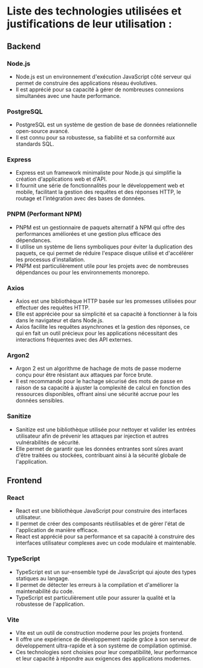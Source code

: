 # Liste des technologies utilisées et justifications de leur utilisation : 

## Backend
### Node.js
 - Node.js est un environnement d'exécution JavaScript côté serveur qui permet de construire des applications réseau évolutives. 
 - Il est apprécié pour sa capacité à gérer de nombreuses connexions simultanées avec une haute performance.
### PostgreSQL
- PostgreSQL est un système de gestion de base de données relationnelle open-source avancé. 
- Il est connu pour sa robustesse, sa fiabilité et sa conformité aux standards SQL.

### Express
- Express est un framework minimaliste pour Node.js qui simplifie la création d'applications web et d'API. 
- Il fournit une série de fonctionnalités pour le développement web et mobile, facilitant la gestion des requêtes et des réponses HTTP, le routage et l'intégration avec des bases de données.

### PNPM (Performant NPM)
- PNPM est un gestionnaire de paquets alternatif à NPM qui offre des performances améliorées et une gestion plus efficace des dépendances. 
- Il utilise un système de liens symboliques pour éviter la duplication des paquets, ce qui permet de réduire l'espace disque utilisé et d'accélérer les processus d'installation. 
- PNPM est particulièrement utile pour les projets avec de nombreuses dépendances ou pour les environnements monorepo.

### Axios
- Axios est une bibliothèque HTTP basée sur les promesses utilisées pour effectuer des requêtes HTTP. 
- Elle est appréciée pour sa simplicité et sa capacité à fonctionner à la fois dans le navigateur et dans Node.js. 
- Axios facilite les requêtes asynchrones et la gestion des réponses, ce qui en fait un outil précieux pour les applications nécessitant des interactions fréquentes avec des API externes.

### Argon2
- Argon 2 est un algorithme de hachage de mots de passe moderne conçu pour être résistant aux attaques par force brute. 
- Il est recommandé pour le hachage sécurisé des mots de passe en raison de sa capacité à ajuster la complexité de calcul en fonction des ressources disponibles, offrant ainsi une sécurité accrue pour les données sensibles.

### Sanitize
- Sanitize est une bibliothèque utilisée pour nettoyer et valider les entrées utilisateur afin de prévenir les attaques par injection et autres vulnérabilités de sécurité. 
- Elle permet de garantir que les données entrantes sont sûres avant d'être traitées ou stockées, contribuant ainsi à la sécurité globale de l'application.


## Frontend
### React
- React est une bibliothèque JavaScript pour construire des interfaces utilisateur. 
- Il permet de créer des composants réutilisables et de gérer l'état de l'application de manière efficace. 
- React est apprécié pour sa performance et sa capacité à construire des interfaces utilisateur complexes avec un code modulaire et maintenable.

### TypeScript
- TypeScript est un sur-ensemble typé de JavaScript qui ajoute des types statiques au langage. 
- Il permet de détecter les erreurs à la compilation et d'améliorer la maintenabilité du code. 
- TypeScript est particulièrement utile pour assurer la qualité et la robustesse de l'application.

### Vite
- Vite est un outil de construction moderne pour les projets frontend. 
- Il offre une expérience de développement rapide grâce à son serveur de développement ultra-rapide et à son système de compilation optimisé. 
- Ces technologies sont choisies pour leur compatibilité, leur performance et leur capacité à répondre aux exigences des applications modernes.


